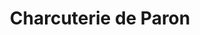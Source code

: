 ---
title: "Charcuterie de Paron"
url: /verrieres-le-buisson/charcuterie-de-paron/
shop: Metzgerei
---